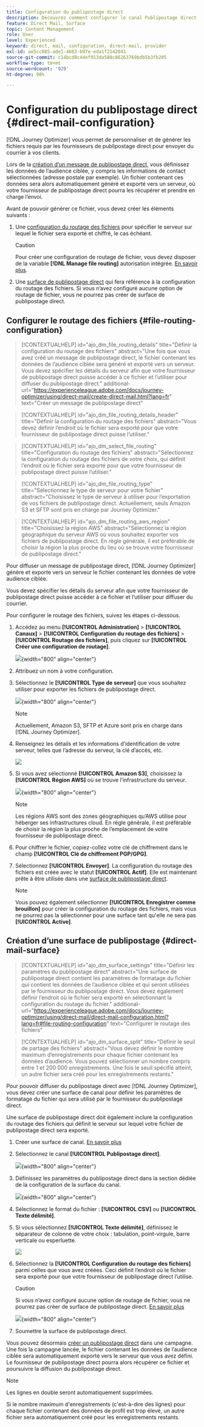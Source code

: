```yaml
---
title: Configuration du publipostage direct
description: Découvrez comment configurer le canal Publipostage direct dans Journey Optimizer
feature: Direct Mail, Surface
topic: Content Management
role: User
level: Experienced
keyword: direct, mail, configuration, direct-mail, provider
exl-id: ae5cc885-ade1-4683-b97e-eda1f2142041
source-git-commit: c14bcd8c44ef913da588c86263769bdb5b3fb205
workflow-type: tm+mt
source-wordcount: '929'
ht-degree: 98%

---
```


# Configuration du publipostage direct {#direct-mail-configuration}

[!DNL Journey Optimizer] vous permet de personnaliser et de générer les fichiers requis par les fournisseurs de publipostage direct pour envoyer du courrier à vos clients.

Lors de la [création d’un message de publipostage direct](../direct-mail/create-direct-mail.md), vous définissez les données de l’audience ciblée, y compris les informations de contact sélectionnées (adresse postale par exemple). Un fichier contenant ces données sera alors automatiquement généré et exporté vers un serveur, où votre fournisseur de publipostage direct pourra les récupérer et prendre en charge l’envoi.

Avant de pouvoir générer ce fichier, vous devez créer les éléments suivants :

1. Une [configuration du routage des fichiers](#file-routing-configuration) pour spécifier le serveur sur lequel le fichier sera exporté et chiffré, le cas échéant.

   >[!CAUTION]
   >
   >Pour créer une configuration de routage de fichier, vous devez disposer de la variable **[!DNL Manage file routing]** autorisation intégrée. [En savoir plus](../administration/ootb-product-profiles.md#content-library-manager).

1. Une [surface de publipostage direct](#direct-mail-surface) qui fera référence à la configuration du routage des fichiers. Si vous n’avez configuré aucune option de routage de fichier, vous ne pourrez pas créer de surface de publipostage direct.

## Configurer le routage des fichiers {#file-routing-configuration}

>[!CONTEXTUALHELP]
>id="ajo_dm_file_routing_details"
>title="Définir la configuration du routage des fichiers"
>abstract="Une fois que vous avez créé un message de publipostage direct, le fichier contenant les données de l’audience ciblée sera généré et exporté vers un serveur. Vous devez spécifier les détails du serveur afin que votre fournisseur de publipostage direct puisse accéder à ce fichier et l’utiliser pour diffuser du publipostage direct."
>additional-url="https://experienceleague.adobe.com/docs/journey-optimizer/using/direct-mail/create-direct-mail.html?lang=fr" text="Créer un message de publipostage direct"

>[!CONTEXTUALHELP]
>id="ajo_dm_file_routing_details_header"
>title="Définir la configuration du routage des fichiers"
>abstract="Vous devez définir l’endroit où le fichier sera exporté pour que votre fournisseur de publipostage direct puisse l’utiliser."

>[!CONTEXTUALHELP]
>id="ajo_dm_select_file_routing"
>title="Configuration du routage des fichiers"
>abstract="Sélectionnez la configuration du routage des fichiers de votre choix, qui définit l’endroit où le fichier sera exporté pour que votre fournisseur de publipostage direct puisse l’utiliser."

>[!CONTEXTUALHELP]
>id="ajo_dm_file_routing_type"
>title="Sélectionnez le type de serveur pour votre fichier"
>abstract="Choisissez le type de serveur à utiliser pour l’exportation de vos fichiers de publipostage direct. Actuellement, seuls Amazon S3 et SFTP sont pris en charge par Journey Optimizer."

>[!CONTEXTUALHELP]
>id="ajo_dm_file_routing_aws_region"
>title="Choisissez la région AWS"
>abstract="Sélectionnez la région géographique du serveur AWS où vous souhaitez exporter vos fichiers de publipostage direct. En règle générale, il est préférable de choisir la région la plus proche du lieu où se trouve votre fournisseur de publipostage direct."

Pour diffuser un message de publipostage direct, [!DNL Journey Optimizer] génère et exporte vers un serveur le fichier contenant les données de votre audience ciblée.

Vous devez spécifier les détails du serveur afin que votre fournisseur de publipostage direct puisse accéder à ce fichier et l’utiliser pour diffuser du courrier.

Pour configurer le routage des fichiers, suivez les étapes ci-dessous.

1. Accédez au menu **[!UICONTROL Administration]** > **[!UICONTROL Canaux]** > **[!UICONTROL Configuration du routage des fichiers]** > **[!UICONTROL Routage des fichiers]**, puis cliquez sur **[!UICONTROL Créer une configuration de routage]**.

   ![](assets/file-routing-config-button.png){width="800" align="center"}

1. Attribuez un nom à votre configuration.

1. Sélectionnez le **[!UICONTROL Type de serveur]** que vous souhaitez utiliser pour exporter les fichiers de publipostage direct.

   ![](assets/file-routing-config-type.png){width="800" align="center"}

   >[!NOTE]
   >
   >Actuellement, Amazon S3, SFTP et Azure sont pris en charge dans [!DNL Journey Optimizer].

1. Renseignez les détails et les informations d’identification de votre serveur, telles que l’adresse du serveur, la clé d’accès, etc.

   ![](assets/file-routing-config-sftp-details.png)

1. Si vous avez sélectionné **[!UICONTROL Amazon S3]**, choisissez la **[!UICONTROL Région AWS]** où se trouve l’infrastructure du serveur.

   ![](assets/file-routing-config-aws-region.png){width="800" align="center"}

   >[!NOTE]
   >
   >Les régions AWS sont des zones géographiques qu’AWS utilise pour héberger ses infrastructures cloud. En règle générale, il est préférable de choisir la région la plus proche de l’emplacement de votre fournisseur de publipostage direct.

1. Pour chiffrer le fichier, copiez-collez votre clé de chiffrement dans le champ **[!UICONTROL Clé de chiffrement PGP/GPG]**.

1. Sélectionnez **[!UICONTROL Envoyer]**. La configuration du routage des fichiers est créée avec le statut **[!UICONTROL Actif]**. Elle est maintenant prête à être utilisée dans une [surface de publipostage direct](#direct-mail-surface).

   >[!NOTE]
   >
   >Vous pouvez également sélectionner **[!UICONTROL Enregistrer comme brouillon]** pour créer la configuration du routage des fichiers, mais vous ne pourrez pas la sélectionner pour une surface tant qu&#39;elle ne sera pas **[!UICONTROL Active]**.

## Création d’une surface de publipostage {#direct-mail-surface}

>[!CONTEXTUALHELP]
>id="ajo_dm_surface_settings"
>title="Définir les paramètres du publipostage direct"
>abstract="Une surface de publipostage direct contient les paramètres de formatage du fichier qui contient les données de l’audience ciblée et qui seront utilisées par le fournisseur du publipostage direct. Vous devez également définir l’endroit où le fichier sera exporté en sélectionnant la configuration du routage du fichier."
>additional-url="https://experienceleague.adobe.com/docs/journey-optimizer/using/direct-mail/direct-mail-configuration.html?lang=fr#file-routing-configuration" text="Configurer le routage des fichiers"

<!--
>[!CONTEXTUALHELP]
>id="ajo_dm_surface_sort"
>title="Define the sort order"
>abstract="If you select this option, the sort will be by profile ID, ascending or descending. If you unselect it, the sorting configuration defined when creating the direct mail message within a journey or a campaign."-->

>[!CONTEXTUALHELP]
>id="ajo_dm_surface_split"
>title="Définir le seuil de partage des fichiers"
>abstract="Vous devez définir le nombre maximum d’enregistrements pour chaque fichier contenant les données d’audience. Vous pouvez sélectionner un nombre compris entre 1 et 200 000 enregistrements. Une fois le seuil spécifié atteint, un autre fichier sera créé pour les enregistrements restants."

Pour pouvoir diffuser du publipostage direct avec [!DNL Journey Optimizer], vous devez créer une surface de canal pour définir les paramètres de formatage du fichier qui sera utilisé par le fournisseur du publipostage direct.

Une surface de publipostage direct doit également inclure la configuration du routage des fichiers qui définit le serveur sur lequel votre fichier de publipostage direct sera exporté.

1. Créer une surface de canal. [En savoir plus](../configuration/channel-surfaces.md)

1. Sélectionnez le canal **[!UICONTROL Publipostage direct]**.

   ![](assets/surface-direct-mail-channel.png){width="800" align="center"}

1. Définissez les paramètres du publipostage direct dans la section dédiée de la configuration de la surface du canal.

   ![](assets/surface-direct-mail-settings.png){width="800" align="center"}

   <!--![](assets/surface-direct-mail-settings-with-insertion.png)-->

1. Sélectionnez le format du fichier : **[!UICONTROL CSV]** ou **[!UICONTROL Texte délimité]**.

1. Si vous sélectionnez **[!UICONTROL Texte délimité]**, définissez le séparateur de colonne de votre choix : tabulation, point-virgule, barre verticale ou esperluette.

   ![](assets/surface-direct-mail-column-separator.png)

1. Sélectionnez la **[!UICONTROL Configuration du routage des fichiers]** parmi celles que vous avez créées. Ceci définit l’endroit où le fichier sera exporté pour que votre fournisseur de publipostage direct l’utilise.

   >[!CAUTION]
   >
   >Si vous n’avez configuré aucune option de routage de fichier, vous ne pourrez pas créer de surface de publipostage direct. [En savoir plus](#file-routing-configuration)

   ![](assets/surface-direct-mail-file-routing.png){width="800" align="center"}

   <!--![](assets/surface-direct-mail-file-routing-with-insertion.png)-->

1. Soumettre la surface de publipostage direct.

Vous pouvez désormais [créer un publipostage direct](../direct-mail/create-direct-mail.md) dans une campagne. Une fois la campagne lancée, le fichier contenant les données de l’audience ciblée sera automatiquement exporté vers le serveur que vous avez défini. Le fournisseur de publipostage direct pourra alors récupérer ce fichier et poursuivre la diffusion du publipostage direct.

>[!NOTE]
>
>Les lignes en double seront automatiquement supprimées.
>
>Si le nombre maximum d&#39;enregistrements (c&#39;est-à-dire des lignes) pour chaque fichier contenant des données de profil est trop élevé, un autre fichier sera automatiquement créé pour les enregistrements restants.

<!--
    In the **[!UICONTROL Insertion]** section, you can choose to automatically remove duplicate rows.

    Define the maximum number of records (i.e. rows) for each file containing profile data. After the specified threshold is reached, another file will be created for the remaining records.

    ![](assets/surface-direct-mail-split.png)

    For example, if there are 100,000 records in the file and the threshold limit is set to 60,000, the records will be split into two files. The first file will contain 60,000 rows, and the second file will contain the remaining 40,000 rows.

    >[!NOTE]
    >
    >NOTE You can set any number between 1 and 200,000 records, meaning each file must contain at least 1 row and no more than 200,000 rows.

-->